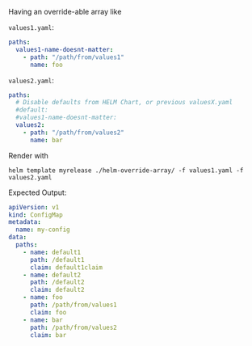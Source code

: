Having an override-able array like

`values1.yaml`:

```yaml
paths:
  values1-name-doesnt-matter:
    - path: "/path/from/values1"
      name: foo
```

`values2.yaml`:

```yaml
paths:
  # Disable defaults from HELM Chart, or previous valuesX.yaml
  #default:
  #values1-name-doesnt-matter:
  values2:
    - path: "/path/from/values2"
      name: bar

```

Render with

    helm template myrelease ./helm-override-array/ -f values1.yaml -f values2.yaml 

Expected Output:

```yaml
apiVersion: v1
kind: ConfigMap
metadata:
  name: my-config
data:
  paths:
    - name: default1
      path: /default1
      claim: default1claim
    - name: default2
      path: /default2
      claim: default2
    - name: foo
      path: /path/from/values1
      claim: foo
    - name: bar
      path: /path/from/values2
      claim: bar
```
